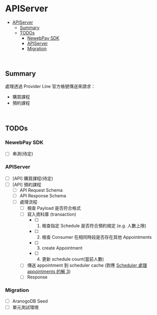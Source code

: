 # APIServer

- [APIServer](#apiserver)
  - [Summary](#summary)
  - [TODOs](#todos)
    - [NewebPay SDK](#newebpay-sdk)
    - [APIServer](#apiserver-1)
    - [Migration](#migration)

<br>

## Summary

處理透過 Provider Line 官方帳號傳送來請求：
 - 購買課程
 - 預約課程

<br>

## TODOs

### NewebPay SDK

- [ ] 串測(待定)

### APIServer

- [ ] [API] 購買課程(待定)
- [ ] [API] 預約課程
  - [ ] API Request Schema
  - [ ] API Response Schema
  - [ ] 處理流程
    - [ ] 檢查 Payload 是否符合格式
    - [ ] 寫入資料庫 (transaction)
      - [ ] 1. 檢查指定 Schedule 是否符合預約規定 (e.g. 人數上限)
      - [ ] 2. 檢查 Consumer 在相同時段是否存在其他 Appointments
      - [ ] 3. create Appointment
      - [ ] 4. 更新 schedule count(當前人數)
    - [ ] 傳送 appointment 到 scheduler cache (對應 [Scheduler 處理 appointments 的解 3](./scheduler.md#scheduler-1))
    - [ ] Response

### Migration

- [ ] AranogoDB Seed
- [ ] 單元測試環境
